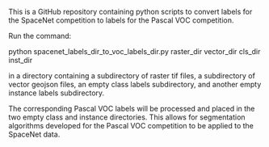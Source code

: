 This is a GitHub repository containing python scripts to convert labels for the SpaceNet competition to labels for the Pascal VOC competition.

Run the command:

python spacenet_labels_dir_to_voc_labels_dir.py raster_dir vector_dir cls_dir inst_dir 

in a directory containing a subdirectory of raster tif files, a subdirectory of vector geojson files, an empty class labels subdirectory, and another empty instance labels subdirectory.

The corresponding Pascal VOC labels will be processed and placed in the two empty class and instance directories.  This allows for segmentation algorithms developed for the Pascal VOC competition to be applied to the SpaceNet data.
